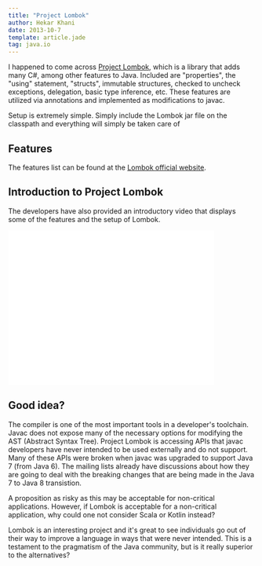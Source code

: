 ```yaml
---
title: "Project Lombok"
author: Hekar Khani
date: 2013-10-7
template: article.jade
tag: java.io
---
```


I happened to come across [Project Lombok](http://projectlombok.org/), which is a library that adds many C#, among other features to Java. Included are "properties", the "using" statement, "structs", immutable structures, checked to uncheck exceptions, delegation, basic type inference, etc. These features are utilized via annotations and implemented as modifications to javac.

<span class="more"></span>

Setup is extremely simple. Simply include the Lombok jar file on the classpath and everything will simply be taken care of

## Features

The features list can be found at the [Lombok official website](http://projectlombok.org/features/index.html).

## Introduction to Project Lombok

The developers have also provided an introductory video that displays some of the features and the setup of Lombok.

<iframe width="420" height="315" src="//www.youtube.com/embed/y6zMyM-YTgg" frameborder="0" allowfullscreen=""></iframe>

## Good idea?

The compiler is one of the most important tools in a developer's toolchain. Javac does not expose many of the necessary options for modifying the AST (Abstract Syntax Tree). Project Lombok is accessing APIs that javac developers have never intended to be used externally and do not support. Many of these APIs were broken when javac was upgraded to support Java 7 (from Java 6). The mailing lists already have discussions about how they are going to deal with the breaking changes that are being made in the Java 7 to Java 8 transistion.

A proposition as risky as this may be acceptable for non-critical applications. However, if Lombok is acceptable for a non-critical application, why could one not consider Scala or Kotlin instead?

Lombok is an interesting project and it's great to see individuals go out of their way to improve a language in ways that were never intended. This is a testament to the pragmatism of the Java community, but is it really superior to the alternatives?
